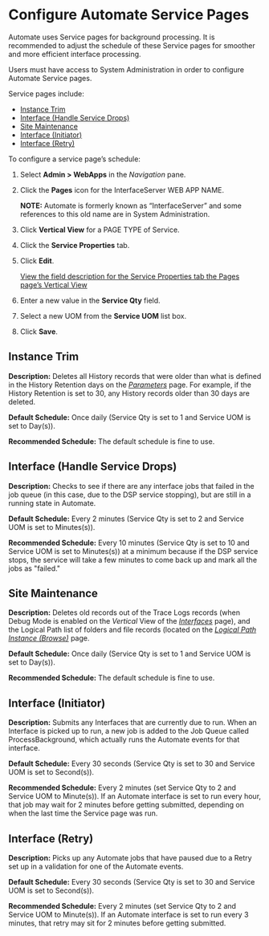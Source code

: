 # Configure Automate Service Pages

Automate uses Service pages for background processing. It is recommended
to adjust the schedule of these Service pages for smoother and more
efficient interface processing.

Users must have access to System Administration in order to configure
Automate Service pages.

Service pages include:

  - [Instance Trim](#InstanceTrim)
  - [Interface (Handle Service Drops)](#InterfaceHSD)
  - [Site Maintenance](#SiteMaintenance)
  - [Interface (Initiator)](#InterfaceInitiator)
  - [Interface (Retry)](#InterfaceRetry)

To configure a service page’s schedule:

1.  Select **Admin \> WebApps** in the *Navigation* pane.

2.  Click the **Pages** icon for the InterfaceServer WEB APP NAME.
    
    **NOTE:** Automate is formerly known as “InterfaceServer” and some
    references to this old name are in System Administration.

3.  Click **Vertical View** for a PAGE TYPE of Service.

4.  Click the **Service Properties** tab.

5.  Click **Edit**.
    
    [View the field description for the Service Properties tab the Pages
    page’s Vertical
    View](../../Sys_Admin/Page_Desc/Pages_H.htm#ServiceAdvPropstab)

6.  Enter a new value in the **Service Qty** field.

7.  Select a new UOM from the **Service UOM** list box.

8.  Click **Save**.

## <span id="InstanceTrim"></span> Instance Trim

**Description:** Deletes all History records that were older than what
is defined in the History Retention days on the
*[Parameters](../Page_Desc/Parameters.htm)* page. For example, if the
History Retention is set to 30, any History records older than 30 days
are deleted.

**Default Schedule:** Once daily (Service Qty is set to 1 and Service
UOM is set to Day(s)).

**Recommended Schedule:** The default schedule is fine to use.

## <span id="InterfaceHSD"></span> Interface (Handle Service Drops)

**Description:** Checks to see if there are any interface jobs that
failed in the job queue (in this case, due to the DSP service stopping),
but are still in a running state in Automate.

**Default Schedule:** Every 2 minutes (Service Qty is set to 2 and
Service UOM is set to Minutes(s)).

**Recommended Schedule:** Every 10 minutes (Service Qty is set to 10 and
Service UOM is set to Minutes(s)) at a minimum because if the
DSP service stops, the service will take a few minutes to come back up
and mark all the jobs as "failed."

## <span id="SiteMaintenance"></span> Site Maintenance

**Description:** Deletes old records out of the Trace Logs records (when
Debug Mode is enabled on the *Vertical* View of the
*[Interfaces](../Page_Desc/Interfaces.htm#InterfacesV)* page), and the
Logical Path list of folders and file records (located on the *[Logical
Path Instance (Browse)](../Page_Desc/Logical_Path_Instance_Browse.htm)*
page.

**Default Schedule:** Once daily (Service Qty is set to 1 and Service
UOM is set to Day(s)).

**Recommended Schedule:** The default schedule is fine to use.

## <span id="InterfaceInitiator"></span> Interface (Initiator)

**Description:** Submits any Interfaces that are currently due to run.
When an Interface is picked up to run, a new job is added to the Job
Queue called ProcessBackground, which actually runs the Automate events
for that interface.

**Default Schedule:** Every 30 seconds (Service Qty is set to 30 and
Service UOM is set to Second(s)).

**Recommended Schedule:** Every 2 minutes (set Service Qty to 2 and
Service UOM to Minute(s)). If an Automate interface is set to run every
hour, that job may wait for 2 minutes before getting submitted,
depending on when the last time the Service page was run.

## <span id="InterfaceRetry"></span> Interface (Retry)

**Description:** Picks up any Automate jobs that have paused due to a
Retry set up in a validation for one of the Automate events.

**Default Schedule:** Every 30 seconds (Service Qty is set to 30 and
Service UOM is set to Second(s)).

**Recommended Schedule:** Every 2 minutes (set Service Qty to 2 and
Service UOM to Minute(s)). If an Automate interface is set to run every
3 minutes, that retry may sit for 2 minutes before getting submitted.
